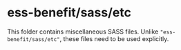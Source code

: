 # ess-benefit/sass/etc

This folder contains miscellaneous SASS files. Unlike `"ess-benefit/sass/etc"`, these files
need to be used explicitly.
